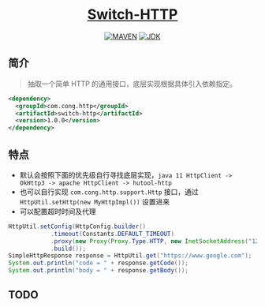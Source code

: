 <h1 align="center"><a href="https://github.com/xkcoding/simple-http" target="_blank">Switch-HTTP</a></h1>
<p align="center">
  <a href="https://search.maven.org/artifact/com.xkcoding.http/simple-http" target="_blank"><img alt="MAVEN" src="https://img.shields.io/maven-central/v/com.xkcoding.http/simple-http.svg?color=brightgreen&label=Maven%20Central"></a>
  <a href="https://www.oracle.com/technetwork/java/javase/downloads/index.html" target="_blank"><img alt="JDK" src="https://img.shields.io/badge/JDK-1.8.0_162-orange.svg"/></a>
</p>

## 简介

> 抽取一个简单 HTTP 的通用接口，底层实现根据具体引入依赖指定。

```xml
<dependency>
  <groupId>com.cong.http</groupId>
  <artifactId>switch-http</artifactId>
  <version>1.0.0</version>
</dependency>
```

## 特点

- 默认会按照下面的优先级自行寻找底层实现，`java 11 HttpClient -> OkHttp3 -> apache HttpClient -> hutool-http`
- 也可以自行实现 `com.cong.http.support.Http` 接口，通过 `HttpUtil.setHttp(new MyHttpImpl())` 设置进来
- 可以配置超时时间及代理
```java
HttpUtil.setConfig(HttpConfig.builder()
			.timeout(Constants.DEFAULT_TIMEOUT)
			.proxy(new Proxy(Proxy.Type.HTTP, new InetSocketAddress("127.0.0.1", 10080)))
			.build());
SimpleHttpResponse response = HttpUtil.get("https://www.google.com");
System.out.println("code = " + response.getCode());
System.out.println("body = " + response.getBody());
```

## TODO

